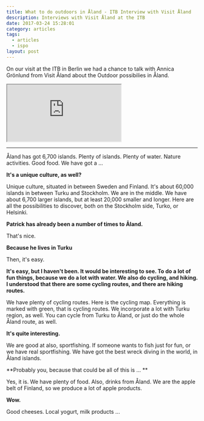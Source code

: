 ```yaml
---
title: What to do outdoors in Åland - ITB Interview with Visit Åland
description: Interviews with Visit Åland at the ITB
date: 2017-03-24 15:28:01
category: articles
tags:
  - articles
  - ispo
layout: post
---
```

On our visit at the ITB in Berlin we had a chance to talk with Annica Grönlund from Visit Åland about the Outdoor possibilies in Åland.

<div class="embed-responsive embed-responsive-16by9">
  <iframe class="embed-responsive-item" src="https://www.youtube.com/watch?v=8YgP6UG4R24"></iframe>
</div>

<!--more-->
---

Åland has got 6,700 islands. Plenty of islands. Plenty of water. Nature activities. Good food. We have got a ...

**It's a unique culture, as well?**

Unique culture, situated in between Sweden and Finland. It's about 60,000 islands in between Turku and Stockholm. We are in the middle. We have about 6,700 larger islands, but at least 20,000 smaller and longer. Here are all the possibilities to discover, both on the Stockholm side, Turko, or Helsinki.

**Patrick has already been a number of times to Åland.**

That's nice.

**Because he lives in Turku**

Then, it's easy.

**It's easy, but I haven't been. It would be interesting to see. To do a lot of fun things, because we do a lot with water. We also do cycling, and hiking. I understood that there are some cycling routes, and there are hiking routes.**

We have plenty of cycling routes. Here is the cycling map. Everything is marked with green, that is cycling routes. We incorporate a lot with Turku region, as well. You can cycle from Turku to Åland, or just do the whole Åland route, as well.

**It's quite interesting.**

We are good at also, sportfishing. If someone wants to fish just for fun, or we have real sportfishing. We have got the best wreck diving in the world, in Åland islands.

**Probably you, because that could be all of this is ... **

Yes, it is. We have plenty of food. Also, drinks from Åland. We are the apple belt of Finland, so we produce a lot of apple products.

**Wow.**

Good cheeses. Local yogurt, milk products ...
